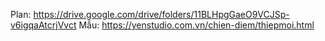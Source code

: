 Plan: https://drive.google.com/drive/folders/11BLHpgGaeO9VCJSp-v6igqaAtcrjVvct
Mẫu: https://yenstudio.com.vn/chien-diem/thiepmoi.html